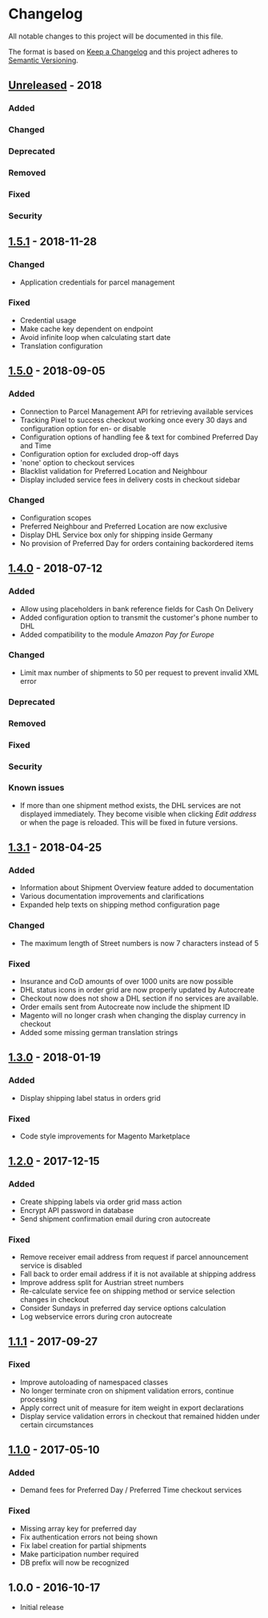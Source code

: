 # Changelog
All notable changes to this project will be documented in this file.

The format is based on [Keep a Changelog](http://keepachangelog.com/en/1.0.0/)
and this project adheres to [Semantic Versioning](http://semver.org/spec/v2.0.0.html).


## [Unreleased] - 2018

### Added

### Changed

### Deprecated

### Removed

### Fixed

### Security

## [1.5.1] - 2018-11-28

### Changed

- Application credentials for parcel management

### Fixed

- Credential usage
- Make cache key dependent on endpoint
- Avoid infinite loop when calculating start date
- Translation configuration


## [1.5.0] - 2018-09-05

### Added

- Connection to Parcel Management API for retrieving available services 
- Tracking Pixel to success checkout working once every 30 days and configuration option for en- or disable 
- Configuration options of handling fee & text for combined Preferred Day and Time
- Configuration option for excluded drop-off days
- 'none' option to checkout services
- Blacklist validation for Preferred Location and Neighbour
- Display included service fees in delivery costs in checkout sidebar

### Changed

- Configuration scopes
- Preferred Neighbour and Preferred Location are now exclusive
- Display DHL Service box only for shipping inside Germany
- No provision of Preferred Day for orders containing backordered items


## [1.4.0] - 2018-07-12

### Added

- Allow using placeholders in bank reference fields for Cash On Delivery
- Added configuration option to transmit the customer's phone number to DHL
- Added compatibility to the module *Amazon Pay for Europe*

### Changed

- Limit max number of shipments to 50 per request to prevent invalid XML error

### Deprecated

### Removed

### Fixed

### Security

### Known issues

- If more than one shipment method exists, the DHL services are not displayed immediately.
  They become visible when clicking *Edit address* or when the page is reloaded. This will
  be fixed in future versions.


## [1.3.1] - 2018-04-25

### Added

- Information about Shipment Overview feature added to documentation
- Various documentation improvements and clarifications
- Expanded help texts on shipping method configuration page

### Changed

- The maximum length of Street numbers is now 7 characters instead of 5

### Fixed

- Insurance and CoD amounts of over 1000 units are now possible
- DHL status icons in order grid are now properly updated by Autocreate
- Checkout now does not show a DHL section if no services are available.
- Order emails sent from Autocreate now include the shipment ID
- Magento will no longer crash when changing the display currency in checkout
- Added some missing german translation strings

## [1.3.0] - 2018-01-19

### Added

- Display shipping label status in orders grid

### Fixed

- Code style improvements for Magento Marketplace

## [1.2.0] - 2017-12-15

### Added

- Create shipping labels via order grid mass action
- Encrypt API password in database
- Send shipment confirmation email during cron autocreate

### Fixed

- Remove receiver email address from request if parcel announcement service is disabled
- Fall back to order email address if it is not available at shipping address
- Improve address split for Austrian street numbers
- Re-calculate service fee on shipping method or service selection changes in checkout
- Consider Sundays in preferred day service options calculation
- Log webservice errors during cron autocreate

## [1.1.1] - 2017-09-27

### Fixed

- Improve autoloading of namespaced classes
- No longer terminate cron on shipment validation errors, continue processing
- Apply correct unit of measure for item weight in export declarations
- Display service validation errors in checkout that remained hidden under certain circumstances

## [1.1.0] - 2017-05-10

### Added

- Demand fees for Preferred Day / Preferred Time checkout services

### Fixed

- Missing array key for preferred day
- Fix authentication errors not being shown
- Fix label creation for partial shipments
- Make participation number required
- DB prefix will now be recognized

## 1.0.0 - 2016-10-17

- Initial release

[Unreleased]: https://git.netresearch.de/dhl/versenden-m1/compare/1.5.1...develop
[1.5.1]: https://git.netresearch.de/dhl/versenden-m1/compare/1.5.0...1.5.1
[1.5.0]: https://git.netresearch.de/dhl/versenden-m1/compare/1.4.0...1.5.0
[1.4.0]: https://git.netresearch.de/dhl/versenden-m1/compare/1.3.1...1.4.0
[1.3.1]: https://git.netresearch.de/dhl/versenden-m1/compare/1.3.0...1.3.1
[1.3.0]: https://git.netresearch.de/dhl/versenden-m1/compare/1.2.0...1.3.0
[1.2.0]: https://git.netresearch.de/dhl/versenden-m1/compare/1.1.1...1.2.0
[1.1.1]: https://git.netresearch.de/dhl/versenden-m1/compare/1.1.0...1.1.1
[1.1.0]: https://git.netresearch.de/dhl/versenden-m1/compare/1.0.0...1.1.0
